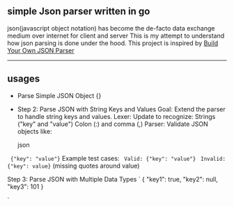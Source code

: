 ## simple Json parser written in go

json(javascript object notation) has become the de-facto data exchange medium over internet for client and server
This is my attempt to understand how json parsing is done under the hood. This project is inspired by [Build Your Own JSON Parser](https://codingchallenges.fyi/challenges/challenge-json-parser/)

---

## usages

- Parse Simple JSON Object {}
- Step 2: Parse JSON with String Keys and Values
  Goal: Extend the parser to handle string keys and values.
  Lexer: Update to recognize:
  Strings ("key" and "value")
  Colon (:) and comma (,)
  Parser: Validate JSON objects like:

  json

` {"key": "value"}`
Example test cases:
` Valid: {"key": "value"}`
` Invalid: {"key": value}` (missing quotes around value)

Step 3: Parse JSON with Multiple Data Types
`
{
"key1": true,
"key2": null,
"key3": 101
}

`
